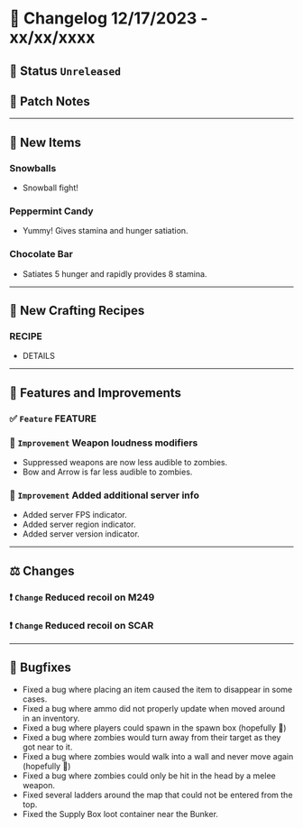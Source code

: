 # :bookmark_tabs:  Changelog 12/17/2023 - xx/xx/xxxx

## :red_circle: Status `Unreleased`
<!-- ## :green_circle: Status `Released` -->

## :speech_balloon: Patch Notes

________

## :gun: New Items

### Snowballs
- Snowball fight!

### Peppermint Candy
- Yummy! Gives stamina and hunger satiation.

### Chocolate Bar
- Satiates 5 hunger and rapidly provides 8 stamina.

________

## :thread: New Crafting Recipes

### RECIPE
- DETAILS

________

## :loudspeaker: Features and Improvements

### :white_check_mark: `Feature` FEATURE

### :arrow_up_small: `Improvement` Weapon loudness modifiers
- Suppressed weapons are now less audible to zombies.
- Bow and Arrow is far less audible to zombies.

### :arrow_up_small: `Improvement` Added additional server info
- Added server FPS indicator.
- Added server region indicator.
- Added server version indicator.

________

## :balance_scale: Changes

### :exclamation: `Change` Reduced recoil on M249

### :exclamation: `Change` Reduced recoil on SCAR
________

## :bug: Bugfixes
- Fixed a bug where placing an item caused the item to disappear in some cases.
- Fixed a bug where ammo did not properly update when moved around in an inventory.
- Fixed a bug where players could spawn in the spawn box (hopefully 🤞)
- Fixed a bug where zombies would turn away from their target as they got near to it.
- Fixed a bug where zombies would walk into a wall and never move again (hopefully 🤞)
- Fixed a bug where zombies could only be hit in the head by a melee weapon.
- Fixed several ladders around the map that could not be entered from the top.
- Fixed the Supply Box loot container near the Bunker.
